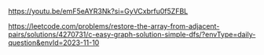 https://youtu.be/emF5eAYR3Nk?si=GyVCxbrfu0f5ZFBL


https://leetcode.com/problems/restore-the-array-from-adjacent-pairs/solutions/4270731/c-easy-graph-solution-simple-dfs/?envType=daily-question&envId=2023-11-10
